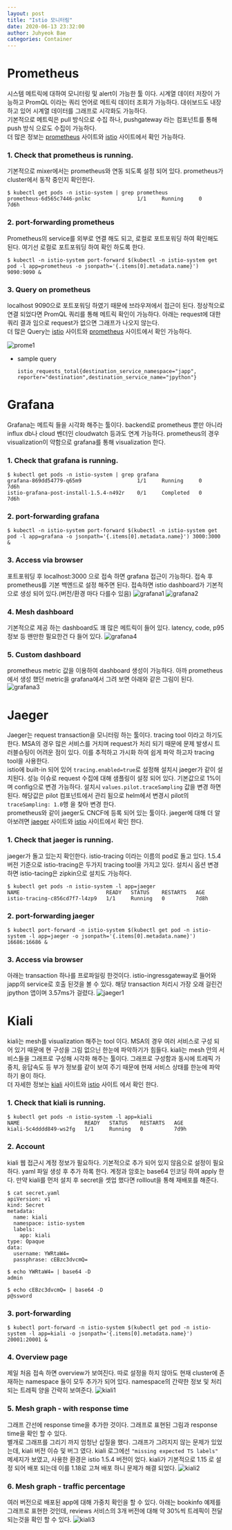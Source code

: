 ```yaml
---
layout: post
title: "Istio 모니터링"
date: 2020-06-13 23:32:00
author: Juhyeok Bae
categories: Container
---
```

# Prometheus
시스템 메트릭에 대하여 모니터링 및 alert이 가능한 툴 이다. 시계열 데이터 저장이 가능하고 PromQL 이라는 쿼리 언어로 메트릭 데이터 조회가 가능하다. 대쉬보드도 내장 하고 있어 시계열 데이터를 그래프로 시각화도 가능하다.  
기본적으로 메트릭은 pull 방식으로 수집 하나, pushgateway 라는 컴포넌트를 통해 push 방식 으로도 수집이 가능하다.  
더 많은 정보는 [prometheus](https://prometheus.io/docs/introduction/overview/) 사이트와 [istio](https://istio.io/latest/docs/ops/integrations/prometheus/ ) 사이트에서 확인 가능하다.

### 1. Check that prometheus is running.
기본적으로 mixer에서는 prometheus와 연동 되도록 설정 되어 있다. prometheus가 cluster에서 동작 중인지 확인한다.
  ```
  $ kubectl get pods -n istio-system | grep prometheus
  prometheus-6d565c7446-pnlkc               1/1     Running     0          7d6h
  ```

### 2. port-forwarding prometheus
Prometheus의 service를 외부로 연결 해도 되고, 로컬로 포트포워딩 하여 확인해도 된다. 여기선 로컬로 포트포워딩 하여 확인 하도록 한다.
```
$ kubectl -n istio-system port-forward $(kubectl -n istio-system get pod -l app=prometheus -o jsonpath='{.items[0].metadata.name}') 9090:9090 &
```

### 3. Query on prometheus
localhost 9090으로 포트포워딩 하였기 때문에 브라우져에서 접근이 된다. 정상적으로 연결 되었다면 PromQL 쿼리를 통해 메트릭 확인이 가능하다. 아래는 request에 대한 쿼리 결과 임으로 request가 없으면 그래프가 나오지 않는다.  
더 많은 Query는 [istio](https://istio.io/latest/docs/tasks/observability/metrics/querying-metrics/) 사이트와 [prometheus](https://prometheus.io/docs/prometheus/latest/querying/basics/) 사이트에서 확인 가능하다.

![prome1](/assets/img/istio-prometheus-1.png)

  - sample query
    ```
    istio_requests_total{destination_service_namespace="japp", reporter="destination",destination_service_name="jpython"}
    ```

# Grafana
Grafana는 메트릭 들을 시각화 해주는 툴이다. backend로 prometheus 뿐만 아니라 influx db나 cloud 벤더인 cloudwatch 등과도 연계 가능하다. prometheus의 경우 visualization이 약함으로 grafana를 통해 visualization 한다.
### 1. Check that grafana is running.
```
$ kubectl get pods -n istio-system | grep grafana
grafana-869dd54779-q65m9                  1/1     Running     0          7d6h
istio-grafana-post-install-1.5.4-n492r    0/1     Completed   0          7d6h
```

### 2. port-forwarding grafana
```
$ kubectl -n istio-system port-forward $(kubectl -n istio-system get pod -l app=grafana -o jsonpath='{.items[0].metadata.name}') 3000:3000 &
```

### 3. Access via browser
포트포워딩 후 localhost:3000 으로 접속 하면 grafana 접근이 가능하다. 접속 후 prometheus를 기본 백엔드로 설정 해주면 된다. 접속하면 istio dashboard가 기본적으로 생성 되어 있다.(버전/환경 마다 다를수 있음)
![grafana1](/assets/img/istio-grafana-1.png)
![grafana2](/assets/img/istio-grafana-2.png)

### 4. Mesh dashboard
기본적으로 제공 하는 dashboard도 꽤 많은 메트릭이 들어 있다. latency, code, p95 정보 등 왠만한 필요한건 다 들어 있다.
![grafana4](/assets/img/istio-grafana-4.png)

### 5. Custom dashboard
prometheus metric 값을 이용하여 dashboard 생성이 가능하다. 아까 prometheus에서 생성 했던 metric을 grafana에서 그려 보면 아래와 같은 그림이 된다.
![grafana3](/assets/img/istio-grafana-3.png)

# Jaeger
Jaeger는 request transaction을 모니터링 하는 툴이다. tracing tool 이라고 하기도 한다. MSA의 경우 많은 서비스를 거치며 request가 처리 되기 때문에 문제 발생시 트러블슈팅이 어려운 점이 있다. 이를 추적하고 가시화 하여 쉽게 파악 하고자 tracing tool을 사용한다.  
istio에 built-in 되어 있어 `tracing.enabled=true`로 설정해 설치시 jaeger가 같이 설치된다. 성능 이슈로 request 수집에 대해 샘플링이 설정 되어 있다. 기본값으로 1%이며 config으로 변경 가능하다. 설치시 `values.pilot.traceSampling` 값을 변경 하면 된다. 해당값은 pilot 컴포넌트에서 관리 됨으로 helm에서 변경시 pilot의 `traceSampling: 1.0`행 을 찾아 변경 한다.  
prometheus와 같이 jaeger도 CNCF에 등록 되어 있는 툴이다. jaeger에 대해 더 알아보려면 [jaeger](https://www.jaegertracing.io/) 사이트와 [istio](https://istio.io/latest/docs/tasks/observability/distributed-tracing/jaeger/) 사이트에서 확인 한다.  

### 1. Check that jaeger is running.
jaeger가 돌고 있는지 확인한다. istio-tracing 이라는 이름의 pod로 돌고 있다. 1.5.4 버전 기준으로 istio-tracing은 두가지 tracing tool을 가지고 있다. 설치시 옵션 변경 하면 istio-tacing은 zipkin으로 설치도 가능하다.
  ```
  $ kubectl get pods -n istio-system -l app=jaeger
  NAME                            READY   STATUS    RESTARTS   AGE
  istio-tracing-c856cd7f7-l4zp9   1/1     Running   0          7d8h
  ```

### 2. port-forwarding jaeger
```
$ kubectl port-forward -n istio-system $(kubectl get pod -n istio-system -l app=jaeger -o jsonpath='{.items[0].metadata.name}') 16686:16686 &
```

### 3. Access via browser
아래는 transaction 하나를 프로파일링 한것이다. istio-ingressgateway로 들어와 japp의 service로 호출 된것을 볼 수 있다. 해당 transaction 처리시 가장 오래 걸린건 jpython 앱이며 3.57ms가 걸렸다.
![jaeger1](/assets/img/istio-jaeger-1.png)

# Kiali
kiali는 mesh를 visualization 해주는 tool 이다. MSA의 경우 여러 서비스로 구성 되어 있기 때문에 현 구성을 그림 없으닌 한눈에 파악하기가 힘들다. kiali는 mesh 안의 서비스들을 그래프로 구성해 시각화 해주는 툴이다. 그래프로 구성함과 동시에 트레픽 가중치, 응답속도 등 부가 정보를 같이 보여 주기 때문에 현재 서비스 상태를 한눈에 파악 하기 용이 하다.  
더 자세한 정보는 [kiali](https://kiali.io/) 사이트와 [istio](https://istio.io/latest/docs/tasks/observability/kiali/) 사이트 에서 확인 한다.

### 1. Check that kiali is running.
  ```
  $ kubectl get pods -n istio-system -l app=kiali
  NAME                     READY   STATUS    RESTARTS   AGE
  kiali-5c4dddd849-ws2fg   1/1     Running   0          7d9h
  ```

### 2. Account
kiali 웹 접근시 계정 정보가 필요하다. 기본적으로 추가 되어 있지 않음으로 설정이 필요하다. yaml 파일 생성 후 추가 하록 한다. 계정과 암호는 base64 인코딩 하여 apply 한다. 만약 kiali를 먼저 설치 후 secret을 셋업 했다면 rolllout을 통해 재배포를 해준다.
  ```
  $ cat secret.yaml
  apiVersion: v1
  kind: Secret
  metadata:
    name: kiali
    namespace: istio-system
    labels:
      app: kiali
  type: Opaque
  data:
    username: YWRtaW4=
    passphrase: cEBzc3dvcmQ=

  $ echo YWRtaW4= | base64 -D
  admin

  $ echo cEBzc3dvcmQ= | base64 -D
  p@ssword
  ```

### 3. port-forwarding
  ```
  $ kubectl port-forward -n istio-system $(kubectl get pod -n istio-system -l app=kiali -o jsonpath='{.items[0].metadata.name}') 20001:20001 &
  ```
### 4. Overview page
제일 처음 접속 하면 overview가 보여진다. 따로 설정을 하지 않아도 현재 cluster에 존재하는 namespace 들이 모두 추가가 되어 있다. namespace의 간략한 정보 및 처리되는 트레픽 양을 간략히 보여준다.
![kiali1](/assets/img/istio-kiali-1.png)

### 5. Mesh graph - with response time
그래프 간선에 response time을 추가한 것이다. 그래프로 표현된 그림과 response time을 확인 할 수 있다.  
별개로 그래프를 그리기 까지 엄청난 삽질을 했다. 그래프가 그려지지 않는 문제가 있었는데, kiali 버전 이슈 및 버그 였다. kiali 로그에선 `"missing expected TS labels"` 메세지가 보였고, 사용한 환경은 istio 1.5.4 버전이 었다. kiali가 기본적으로 1.15 로 설정 되어 배포 되는데 이를 1.18로 고쳐 배포 하니 문제가 해결 되었다.
![kiali2](/assets/img/istio-kiali-2.png)

### 6. Mesh graph - traffic percentage
여러 버전으로 배포된 app에 대해 가중치 확인을 할 수 있다. 아래는 bookinfo 예제를 그래프로 표현한 것인데, reviews 서비스의 3개 버전에 대해 약 30%씩 트레픽이 전달 되는것을 확인 할 수 있다.
![kiali3](/assets/img/istio-kiali-3.png)
